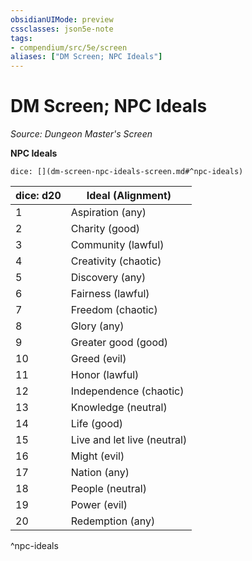 ```yaml
---
obsidianUIMode: preview
cssclasses: json5e-note
tags:
- compendium/src/5e/screen
aliases: ["DM Screen; NPC Ideals"]
---
```

# DM Screen; NPC Ideals
*Source: Dungeon Master's Screen* 

**NPC Ideals**

`dice: [](dm-screen-npc-ideals-screen.md#^npc-ideals)`

| dice: d20 | Ideal (Alignment) |
|-----------|-------------------|
| 1 | Aspiration (any) |
| 2 | Charity (good) |
| 3 | Community (lawful) |
| 4 | Creativity (chaotic) |
| 5 | Discovery (any) |
| 6 | Fairness (lawful) |
| 7 | Freedom (chaotic) |
| 8 | Glory (any) |
| 9 | Greater good (good) |
| 10 | Greed (evil) |
| 11 | Honor (lawful) |
| 12 | Independence (chaotic) |
| 13 | Knowledge (neutral) |
| 14 | Life (good) |
| 15 | Live and let live (neutral) |
| 16 | Might (evil) |
| 17 | Nation (any) |
| 18 | People (neutral) |
| 19 | Power (evil) |
| 20 | Redemption (any) |
^npc-ideals